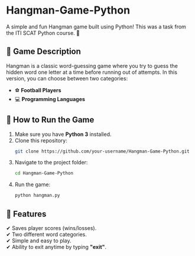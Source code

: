 # Hangman-Game-Python
A simple and fun Hangman game built using Python! This was a task from the ITI SCAT Python course. 🎯  

## 📌 Game Description  
Hangman is a classic word-guessing game where you try to guess the hidden word one letter at a time before running out of attempts. In this version, you can choose between two categories:  
- ⚽ **Football Players**  
- 💻 **Programming Languages**  

## 🚀 How to Run the Game  
1. Make sure you have **Python 3** installed.  
2. Clone this repository:  
   ```bash
   git clone https://github.com/your-username/Hangman-Game-Python.git
   ```  
3. Navigate to the project folder:  
   ```bash
   cd Hangman-Game-Python
   ```  
4. Run the game:  
   ```bash
   python hangman.py
   ```  

## 📝 Features  
✔ Saves player scores (wins/losses).  
✔ Two different word categories.  
✔ Simple and easy to play.  
✔ Ability to exit anytime by typing **"exit"**.  




